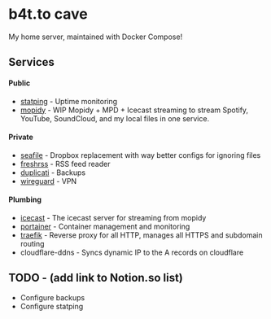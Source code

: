 # b4t.to cave

My home server, maintained with Docker Compose!

## Services
#### Public
* [statping](statping.b4t.to) - Uptime monitoring
* [mopidy](mopidy.b4t.to) - WIP Mopidy + MPD + Icecast streaming to stream Spotify, YouTube, SoundCloud, and my local files in one service.

#### Private
* [seafile](seafile.b4t.to) - Dropbox replacement with way better configs for ignoring files
* [freshrss](freshrss.b4t.to) - RSS feed reader
* [duplicati](duplicati.b4t.to) - Backups
* [wireguard](b4t.to:51820) - VPN

#### Plumbing
* [icecast](icecast.b4t.to) - The icecast server for streaming from mopidy
* [portainer](portainer.b4t.to) - Container management and monitoring
* [traefik](traefik.b4t.to) - Reverse proxy for all HTTP, manages all HTTPS and subdomain routing
* cloudflare-ddns - Syncs dynamic IP to the A records on cloudflare

## TODO - (add link to Notion.so list)
* Configure backups
* Configure statping